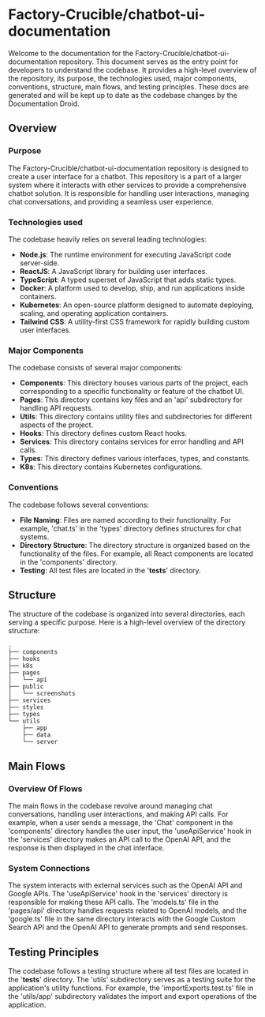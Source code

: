 
# Factory-Crucible/chatbot-ui-documentation

Welcome to the documentation for the Factory-Crucible/chatbot-ui-documentation repository. This document serves as the entry point for developers to understand the codebase. It provides a high-level overview of the repository, its purpose, the technologies used, major components, conventions, structure, main flows, and testing principles. These docs are generated and will be kept up to date as the codebase changes by the Documentation Droid.

## Overview

### Purpose

The Factory-Crucible/chatbot-ui-documentation repository is designed to create a user interface for a chatbot. This repository is a part of a larger system where it interacts with other services to provide a comprehensive chatbot solution. It is responsible for handling user interactions, managing chat conversations, and providing a seamless user experience.

### Technologies used

The codebase heavily relies on several leading technologies:

- **Node.js**: The runtime environment for executing JavaScript code server-side.
- **ReactJS**: A JavaScript library for building user interfaces.
- **TypeScript**: A typed superset of JavaScript that adds static types.
- **Docker**: A platform used to develop, ship, and run applications inside containers.
- **Kubernetes**: An open-source platform designed to automate deploying, scaling, and operating application containers.
- **Tailwind CSS**: A utility-first CSS framework for rapidly building custom user interfaces.

### Major Components

The codebase consists of several major components:

- **Components**: This directory houses various parts of the project, each corresponding to a specific functionality or feature of the chatbot UI.
- **Pages**: This directory contains key files and an 'api' subdirectory for handling API requests.
- **Utils**: This directory contains utility files and subdirectories for different aspects of the project.
- **Hooks**: This directory defines custom React hooks.
- **Services**: This directory contains services for error handling and API calls.
- **Types**: This directory defines various interfaces, types, and constants.
- **K8s**: This directory contains Kubernetes configurations.

### Conventions

The codebase follows several conventions:

- **File Naming**: Files are named according to their functionality. For example, 'chat.ts' in the 'types' directory defines structures for chat systems.
- **Directory Structure**: The directory structure is organized based on the functionality of the files. For example, all React components are located in the 'components' directory.
- **Testing**: All test files are located in the '__tests__' directory.

## Structure

The structure of the codebase is organized into several directories, each serving a specific purpose. Here is a high-level overview of the directory structure:

```
.
├── components
├── hooks
├── k8s
├── pages
│   └── api
├── public
│   └── screenshots
├── services
├── styles
├── types
└── utils
    ├── app
    ├── data
    └── server
```

## Main Flows

### Overview Of Flows

The main flows in the codebase revolve around managing chat conversations, handling user interactions, and making API calls. For example, when a user sends a message, the 'Chat' component in the 'components' directory handles the user input, the 'useApiService' hook in the 'services' directory makes an API call to the OpenAI API, and the response is then displayed in the chat interface.

### System Connections

The system interacts with external services such as the OpenAI API and Google APIs. The 'useApiService' hook in the 'services' directory is responsible for making these API calls. The 'models.ts' file in the 'pages/api' directory handles requests related to OpenAI models, and the 'google.ts' file in the same directory interacts with the Google Custom Search API and the OpenAI API to generate prompts and send responses.

## Testing Principles

The codebase follows a testing structure where all test files are located in the '__tests__' directory. The 'utils' subdirectory serves as a testing suite for the application's utility functions. For example, the 'importExports.test.ts' file in the 'utils/app' subdirectory validates the import and export operations of the application.
